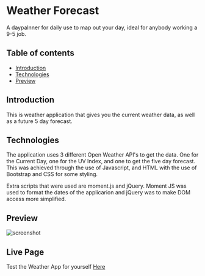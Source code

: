 # Weather Forecast
A daypalnner for daily use to map out your day, ideal for anybody working a 9-5 job.

## Table of contents
* [Introduction](#Introduction)
* [Technologies](#Technologies)
* [Preview](#Preview)

## Introduction ##
This is weather application that gives you the current weather data, as well as a future 5 day forecast.

## Technologies ##
The application uses 3 different Open Weather API's to get the data. One for the Current Day, one for the UV Index, and one to get the five day forecast. This was achieved through the use of Javascript, and HTML with the use of Bootstrap and CSS for some styling.

Extra scripts that were used are moment.js and jQuery. Moment JS was used to format the dates of the applicarion and jQuery was to make DOM access more simplified.

## Preview ##
![screenshot](https://i.imgur.com/COxso71.png)


## Live Page ##
Test the Weather App for yourself [Here](https://caleb-best.github.io/weather-forecast/)